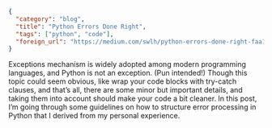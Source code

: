 ```json
{
  "category": "blog",
  "title": "Python Errors Done Right",
  "tags": ["python", "code"],
  "foreign_url": "https://medium.com/swlh/python-errors-done-right-faa1bfa85d02"
}
```

<!--preamble-->

Exceptions mechanism is widely adopted among modern programming languages, and 
Python is not an exception. (Pun intended!) Though this topic could seem obvious, 
like wrap your code blocks with try-catch clauses, and that’s all, there are 
some minor but important details, and taking them into account should make your 
code a bit cleaner. In this post, I’m going through some guidelines on how to 
structure error processing in Python that I derived from my personal experience.

<!--more-->